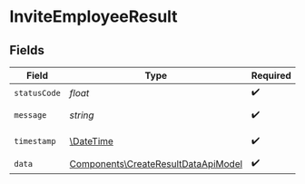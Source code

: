# InviteEmployeeResult


## Fields

| Field                                                                                      | Type                                                                                       | Required                                                                                   | Description                                                                                | Example                                                                                    |
| ------------------------------------------------------------------------------------------ | ------------------------------------------------------------------------------------------ | ------------------------------------------------------------------------------------------ | ------------------------------------------------------------------------------------------ | ------------------------------------------------------------------------------------------ |
| `statusCode`                                                                               | *float*                                                                                    | :heavy_check_mark:                                                                         | N/A                                                                                        | 200                                                                                        |
| `message`                                                                                  | *string*                                                                                   | :heavy_check_mark:                                                                         | N/A                                                                                        | Record invited successfully                                                                |
| `timestamp`                                                                                | [\DateTime](https://www.php.net/manual/en/class.datetime.php)                              | :heavy_check_mark:                                                                         | N/A                                                                                        | 2021-01-01T01:01:01.000Z                                                                   |
| `data`                                                                                     | [Components\CreateResultDataApiModel](../../Models/Components/CreateResultDataApiModel.md) | :heavy_check_mark:                                                                         | N/A                                                                                        |                                                                                            |